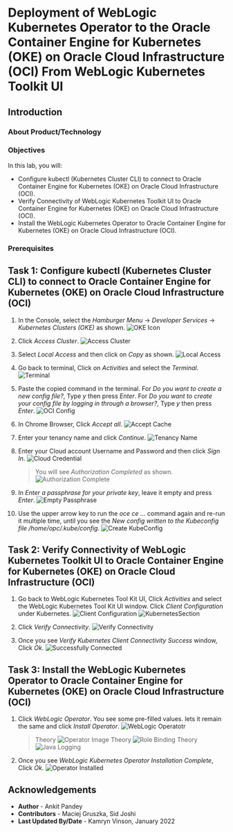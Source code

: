 # Deployment of WebLogic Kubernetes Operator to the Oracle Container Engine for Kubernetes (OKE) on Oracle Cloud Infrastructure (OCI) From WebLogic Kubernetes Toolkit UI

## Introduction



### About Product/Technology



### Objectives

In this lab, you will:

* Configure kubectl (Kubernetes Cluster CLI) to connect to Oracle Container Engine for Kubernetes (OKE) on Oracle Cloud Infrastructure (OCI).
* Verify Connectivity of WebLogic Kubernetes Toolkit UI to Oracle Container Engine for Kubernetes (OKE) on Oracle Cloud Infrastructure (OCI).
* Install the WebLogic Kubernetes Operator to Oracle Container Engine for Kubernetes (OKE) on Oracle Cloud Infrastructure (OCI). 



### Prerequisites



## Task 1: Configure kubectl (Kubernetes Cluster CLI) to connect to Oracle Container Engine for Kubernetes (OKE) on Oracle Cloud Infrastructure (OCI)

1. In the Console, select the *Hamburger Menu* -> *Developer Services* -> *Kubernetes Clusters (OKE)* as shown.
    ![OKE Icon](images/OKEIcon.png)

2. Click *Access Cluster*. 
    ![Access Cluster](images/AccessCluster.png)


3. Select *Local Access* and then click on *Copy* as shown.
    ![Local Access](images/LocalAccess.png)

4. Go back to terminal, Click on *Activities* and select the *Terminal*.
    ![Terminal](images/Terminal.png)

5. Paste the copied command in the terminal. For *Do you want to create a new config file?*, Type *y* then press *Enter*. For *Do you want to create your config file by logging in through a browser?*, Type *y* then press *Enter*.
    ![OCI Config](images/OCIConfig.png)

6. In Chrome Browser, Click *Accept all*.
    ![Accept Cache](images/AcceptCache.png)

7. Enter your tenancy name and click *Continue*.
    ![Tenancy Name](images/TenancyName.png)

8. Enter your Cloud account Username and Password and then click *Sign In*.
    ![Cloud Credential](images/CloudCredential.png)
    > You will see *Authorization Completed* as shown.
    ![Authorization Complete](images/AuthorizationComplete.png)

9. In *Enter a passphrase for your private key*, leave it empty and press *Enter*.
    ![Empty Passphrase](images/EmptyPassphrase.png)

10. Use the upper arrow key to run the *oce ce ...* command again and re-run it multiple time, until you see the *New config written to the Kubeconfig file /home/opc/.kube/config*.
    ![Create KubeConfig](images/CreateKubeconfig.png)



## Task 2: Verify Connectivity of WebLogic Kubernetes Toolkit UI to Oracle Container Engine for Kubernetes (OKE) on Oracle Cloud Infrastructure (OCI)

1. Go back to WebLogic Kubernetes Tool Kit UI, Click *Activities* and select the WebLogic Kubernetes Tool Kit UI window. Click *Client Configuration* under Kubernetes.
    ![Client Configuration](images/ClientConfiguration.png)
    ![KubernetesSection](images/KubernetesSection.png)

2. Click *Verify Connectivity*.
    ![Verify Connectivity](images/VerifyConnectivity.png)

3. Once you see *Verify Kubernetes Client Connectivity Success* window, Click *Ok*.
    ![Successfully Connected](images/SuccessfullyConnected.png)

## Task 3: Install the WebLogic Kubernetes Operator to Oracle Container Engine for Kubernetes (OKE) on Oracle Cloud Infrastructure (OCI)

1. Click *WebLogic Operator*. You  see some pre-filled values. lets it remain the same and click *Install Operator*.
    ![WebLogic Operatotr](images/WebLogicOperator.png) 
    
    > Theory
    ![Operator Image](images/OperatorImage.png)
    > Theory
    ![Role Binding](images/RoleBinding.png)
    > Theory
    ![Java Logging](images/JavaLogging.png)

2. Once you see *WebLogic Kubernetes Operator Installation Complete*, Click *Ok*.
    ![Operator Installed](images/OperatorInstalled.png)

## Acknowledgements

* **Author** -  Ankit Pandey
* **Contributors** - Maciej Gruszka, Sid Joshi
* **Last Updated By/Date** - Kamryn Vinson, January 2022